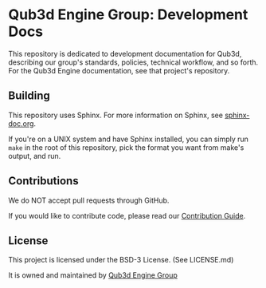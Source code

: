 # Qub3d Engine Group: Development Docs

This repository is dedicated to development documentation for Qub3d,
describing our group's standards, policies, technical workflow, and so forth.
For the Qub3d Engine documentation, see that project's repository.

## Building

This repository uses Sphinx. For more information on Sphinx, see
[sphinx-doc.org](https://sphinx-doc.org).

If you're on a UNIX system and have Sphinx installed, you can simply run
`make` in the root of this repository, pick the format you want from
make's output, and run.

## Contributions

We do NOT accept pull requests through GitHub.

If you would like to contribute code, please read
our [Contribution Guide](https://phab.qub3d.org/w/contributing).

## License

This project is licensed under the BSD-3 License. (See LICENSE.md)

It is owned and maintained by [Qub3d Engine Group](https://qub3d.org)
